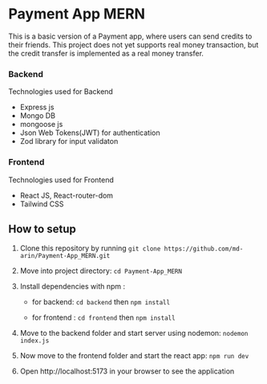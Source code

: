 
# Payment App MERN
This is a basic version of a Payment app, where users can send credits to their friends. This project does not yet supports real money transaction, but the credit transfer is implemented as a real money transfer.

### Backend 
Technologies used for Backend 
- Express js 
- Mongo DB
- mongoose js
- Json Web Tokens(JWT) for authentication
- Zod library for input validaton


### Frontend
Technologies used for Frontend 
- React JS, React-router-dom
- Tailwind CSS


## How to setup
1. Clone this repository by running `git clone https://github.com/md-arin/Payment-App_MERN.git`

2. Move into project directory: `cd Payment-App_MERN`

3. Install dependencies with npm : 

    - for backend: `cd backend` then `npm install`

    - for frontend : `cd frontend` then `npm install`


4. Move to the backend  folder and start server using nodemon: `nodemon index.js` 

5.  Now move to the frontend folder and start the react app: `npm run dev`
6. Open http://localhost:5173 in your browser to see the application